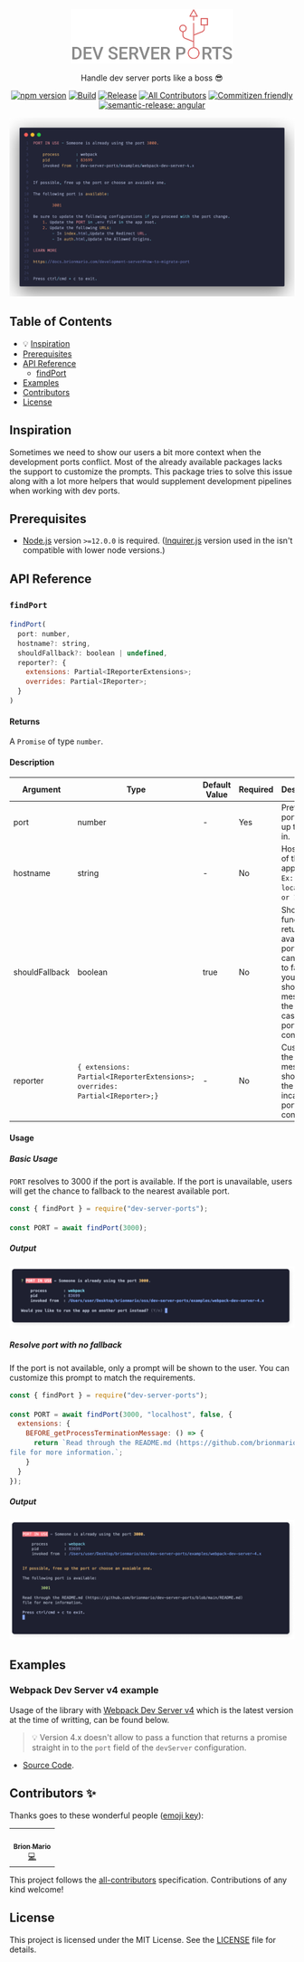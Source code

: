 <p align="center">
  <img src="./docs/resources/logo.png" height="96">
  <p align="center">Handle dev server ports like a boss 😎</p>
</p>

<div align="center">

  <a href="">[![npm version](https://badge.fury.io/js/dev-server-ports.svg)](https://badge.fury.io/js/dev-server-ports)</a>
  <a href="">[![Build](https://github.com/brionmario/dev-server-ports/actions/workflows/build.yml/badge.svg)](https://github.com/brionmario/dev-server-ports/actions/workflows/build.yml)</a>
  <a href="">[![Release](https://github.com/brionmario/dev-server-ports/actions/workflows/release.yml/badge.svg)](https://github.com/brionmario/dev-server-ports/actions/workflows/release.yml)</a>
  <a href=""><!-- ALL-CONTRIBUTORS-BADGE:START - Do not remove or modify this section -->[![All Contributors](https://img.shields.io/badge/all_contributors-1-orange.svg?style=flat-square)](#contributors-)<!-- ALL-CONTRIBUTORS-BADGE:END --></a>
  <a href="">[![Commitizen friendly](https://img.shields.io/badge/commitizen-friendly-yellow.svg)](http://commitizen.github.io/cz-cli/)</a>
  <a href="">[![semantic-release: angular](https://img.shields.io/badge/semantic--release-angular-e10079?logo=semantic-release)](https://github.com/semantic-release/semantic-release)</a>
</div>

<p align="center">
  <img src="./docs/resources/banner.png">
</p>

## Table of Contents

- 💡 [Inspiration](#inspiration)
- [Prerequisites](#prerequisites)
- [API Reference](#api-reference)
    - [findPort](#findPort)
- [Examples](#examples)
- [Contributors](#contributors)
- [License](#license)

## Inspiration

Sometimes we need to show our users a bit more context when the development ports conflict. Most of the already available packages lacks the support to customize the prompts. This package tries to solve this issue along with a lot more helpers that would supplement development pipelines when working with dev ports.

## Prerequisites

- [Node.js](https://nodejs.org/en/download/) version `>=12.0.0` is required. ([Inquirer.js](https://github.com/SBoudrias/Inquirer.js) version used in the isn't compatible with lower node versions.)

## API Reference

### `findPort`

```js
findPort(
  port: number,
  hostname?: string,
  shouldFallback?: boolean | undefined,
  reporter?: {
    extensions: Partial<IReporterExtensions>;
    overrides: Partial<IReporter>;
  }
)
```

#### Returns

A `Promise` of type `number`.

#### Description

|Argument|Type|Default Value|Required|Description|
|--------|----|-------------|--------|-----------|
|port|number| - |Yes|Prefered port to fire up the app in.|
|hostname|string| - |No|Host name of the application. `Ex: localhost or 127.0.0`|
|shouldFallback|boolean| true |No|Should the function return a an available port. You can set this to false if you wish to show just a message to the user in case of a port conflict.|
|reporter|`{ extensions: Partial<IReporterExtensions>; overrides: Partial<IReporter>;}`| - |No|Customize the messages shown to the user incase of a port conflict.|

#### Usage

##### Basic Usage

`PORT` resolves to 3000 if the port is available. If the port is unavailable, users will get the chance to fallback to the nearest available port.

```js
const { findPort } = require("dev-server-ports");

const PORT = await findPort(3000);
```

##### Output

![Image](./docs/resources/port-conflict-output.png)

##### Resolve port with no fallback

If the port is not available, only a prompt will be shown to the user. You can customize this prompt to match the requirements.

```js
const { findPort } = require("dev-server-ports");

const PORT = await findPort(3000, "localhost", false, {
  extensions: {
    BEFORE_getProcessTerminationMessage: () => {
      return `Read through the README.md (https://github.com/brionmario/dev-server-ports/blob/main/README.md)
file for more information.`;
    }
  }
});
```

##### Output

![Image](./docs/resources/port-conflict-no-fallback-output.png)

## Examples

### Webpack Dev Server v4 example

Usage of the library with [Webpack Dev Server v4](https://github.com/webpack/webpack-dev-server/releases/tag/v4.8.1) which is the latest version at the time of writting, can be found below.

> 💡 Version 4.x doesn't allow to pass a function that returns a promise straight in to the `port` field of the `devServer` configuration.

- [Source Code](./examples/webpack-dev-server-4.x/).
## Contributors ✨

Thanks goes to these wonderful people ([emoji key](https://allcontributors.org/docs/en/emoji-key)):

<!-- ALL-CONTRIBUTORS-LIST:START - Do not remove or modify this section -->
<!-- prettier-ignore-start -->
<!-- markdownlint-disable -->
<table>
  <tr>
    <td align="center"><a href="http://www.brionmario.com/"><img src="https://avatars.githubusercontent.com/u/25959096?v=4?s=100" width="100px;" alt=""/><br /><sub><b>Brion Mario</b></sub></a><br /><a href="https://github.com/Brion Mario/dev-server-ports/commits?author=brionmario" title="Code">💻</a></td>
  </tr>
</table>

<!-- markdownlint-restore -->
<!-- prettier-ignore-end -->

<!-- ALL-CONTRIBUTORS-LIST:END -->

This project follows the [all-contributors](https://github.com/all-contributors/all-contributors) specification. Contributions of any kind welcome!

## License

This project is licensed under the MIT License. See the [LICENSE](./LICENSE) file for details.
